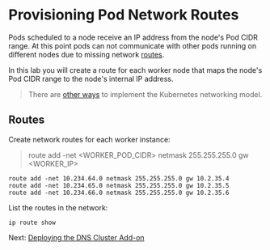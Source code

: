 # Provisioning Pod Network Routes

Pods scheduled to a node receive an IP address from the node's Pod CIDR range. At this point pods can not communicate with other pods running on different nodes due to missing network [routes](https://cloud.google.com/compute/docs/vpc/routes).

In this lab you will create a route for each worker node that maps the node's Pod CIDR range to the node's internal IP address.

> There are [other ways](https://kubernetes.io/docs/concepts/cluster-administration/networking/#how-to-achieve-this) to implement the Kubernetes networking model.

## Routes

Create network routes for each worker instance:
> route add -net <WORKER_POD_CIDR> netmask 255.255.255.0 gw <WORKER_IP>

```
route add -net 10.234.64.0 netmask 255.255.255.0 gw 10.2.35.4
route add -net 10.234.65.0 netmask 255.255.255.0 gw 10.2.35.5
route add -net 10.234.66.0 netmask 255.255.255.0 gw 10.2.35.6
```

List the routes in the network:

```
ip route show
```

Next: [Deploying the DNS Cluster Add-on](12-dns-addon.md)

